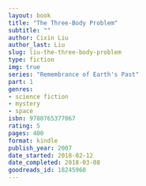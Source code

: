 ```yaml
---
layout: book
title: "The Three-Body Problem"
subtitle: ""
author: Cixin Liu
author_last: Liu
slug: liu-the-three-body-problem
type: fiction
img: true
series: "Remembrance of Earth's Past"
part: 1
genres:
- science fiction
- mystery
- space
isbn: 9780765377067
rating: 5
pages: 400
format: kindle
publish_year: 2007
date_started: 2018-02-12
date_completed: 2018-03-08
goodreads_id: 18245960
---
```

